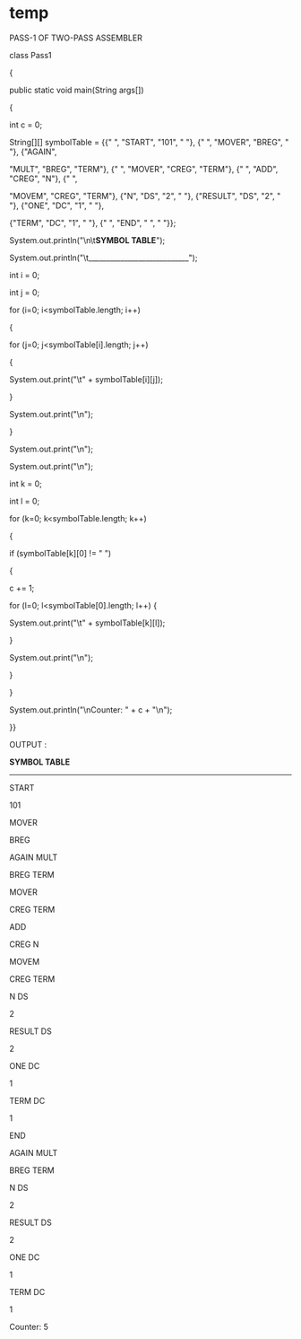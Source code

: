 # temp
PASS-1 OF TWO-PASS ASSEMBLER

class Pass1

{

public static void main(String args[])

{

int c = 0;

String[][] symbolTable = {{" ", "START", "101", " "}, {" ", "MOVER", "BREG", " "}, {"AGAIN", 

"MULT", "BREG", "TERM"}, {" ", "MOVER", "CREG", "TERM"}, {" ", "ADD", "CREG", "N"}, {" ", 

"MOVEM", "CREG", "TERM"}, {"N", "DS", "2", " "}, {"RESULT", "DS", "2", " "}, {"ONE", "DC", "1", " "}, 

{"TERM", "DC", "1", " "}, {" ", "END", " ", " "}};

System.out.println("\n\t********SYMBOL TABLE********");

System.out.println("\t____________________________");

int i = 0;

int j = 0;

for (i=0; i<symbolTable.length; i++)

{ 

for (j=0; j<symbolTable[i].length; j++)

{

System.out.print("\t" + symbolTable[i][j]);

}

System.out.print("\n");

}

System.out.print("\n");

System.out.print("\n");

int k = 0;

int l = 0;

for (k=0; k<symbolTable.length; k++)

{

if (symbolTable[k][0] != " ")

{

c += 1;

for (l=0; l<symbolTable[0].length; l++)
{

System.out.print("\t" + symbolTable[k][l]);

}

System.out.print("\n");

}

}

System.out.println("\nCounter: " + c + "\n");

}}

OUTPUT :

 ********SYMBOL TABLE********

 ____________________________

 START

101 

 MOVER

BREG 

 AGAIN MULT 

BREG TERM

 MOVER

CREG TERM

 ADD

CREG N 

 MOVEM

CREG TERM

 N DS 

2

 RESULT DS 

2

 ONE DC 

1

 TERM DC 

1

 END 

 AGAIN MULT 

BREG TERM

 N DS 

2

 RESULT DS 

2

 ONE DC 

1

 TERM DC 

1

Counter: 5
